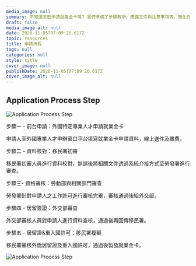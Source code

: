 ```yaml
---
media_image: null
summary: 不知道怎麼申請就業金卡嗎? 我們準備了步驟教學、應備文件與注意事項等，簡化你的申請。
draft: false
media_image_alt: null
date: 2020-11-05T07:09:20.617Z
topic: resources
title: 申請流程
tags: null
categories: null
style: title
cover_image: null
publishDate: 2020-11-05T07:09:20.617Z
cover_image_alt: null
---
```


## Application Process Step

![Application Process Step](/cms-uploads/流程圖-03.png 'Application Process Step')

步驟一 - 前台申請：外國特定專業人才申請就業金卡

申請人至外國專業人才申辦窗口平台填寫就業金卡申請資料，線上送件及繳費。

步驟二 - 資料核對：移民署初審

移民署初審人員進行資料校對，無誤後將相關文件透過系統介接方式至勞發署進行審查。

步驟三- 資格審核：勞動部與相關部門審查

勞發署針對申請人之工作許可進行審核完畢，審核通過後給外交部。

步驟四 - 居留簽證：外交部審查

外交部審核人員對申請人進行資料查核，通過後再回傳移民署。

步驟五 - 居留證&重入國許可：移民署複審

移民署審核外僑居留證及重入國許可，通過後製發就業金卡。

![Application Process Step](/cms-uploads/流程圖-02.jpg 'Application Process Step')
